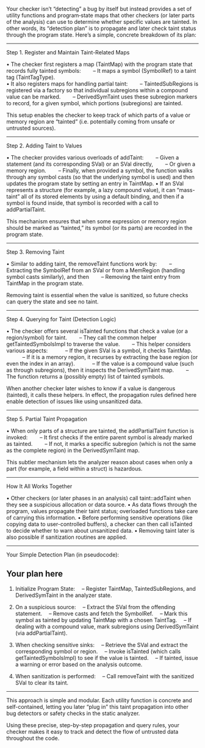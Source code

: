 Your checker isn’t “detecting” a bug by itself but instead provides a set of utility functions and program‐state maps that other checkers (or later parts of the analysis) can use to determine whether specific values are tainted. In other words, its “detection plan” is to propagate and later check taint status through the program state. Here’s a simple, concrete breakdown of its plan:

--------------------------------------------------
Step 1. Register and Maintain Taint-Related Maps

• The checker first registers a map (TaintMap) with the program state that records fully tainted symbols:
  – It maps a symbol (SymbolRef) to a taint tag (TaintTagType).  
• It also registers maps for handling partial taint:
  – TaintedSubRegions is registered via a factory so that individual subregions within a compound value can be marked.
  – DerivedSymTaint uses these subregion markers to record, for a given symbol, which portions (subregions) are tainted.
  
This setup enables the checker to keep track of which parts of a value or memory region are “tainted” (i.e. potentially coming from unsafe or untrusted sources).

--------------------------------------------------
Step 2. Adding Taint to Values

• The checker provides various overloads of addTaint:
  – Given a statement (and its corresponding SVal) or an SVal directly,
  – Or given a memory region.
  – Finally, when provided a symbol, the function walks through any symbol casts (so that the underlying symbol is used) and then updates the program state by setting an entry in TaintMap.
• If an SVal represents a structure (for example, a lazy compound value), it can “mass-taint” all of its stored elements by using a default binding, and then if a symbol is found inside, that symbol is recorded with a call to addPartialTaint.

This mechanism ensures that when some expression or memory region should be marked as “tainted,” its symbol (or its parts) are recorded in the program state.

--------------------------------------------------
Step 3. Removing Taint

• Similar to adding taint, the removeTaint functions work by:
  – Extracting the SymbolRef from an SVal or from a MemRegion (handling symbol casts similarly), and then
  – Removing the taint entry from TaintMap in the program state.
  
Removing taint is essential when the value is sanitized, so future checks can query the state and see no taint.

--------------------------------------------------
Step 4. Querying for Taint (Detection Logic)

• The checker offers several isTainted functions that check a value (or a region/symbol) for taint.
  – They call the common helper getTaintedSymbolsImpl to traverse the value.
  – This helper considers various aspects:
   – If the given SVal is a symbol, it checks TaintMap.
   – If it is a memory region, it recurses by extracting the base region (or even the index in an array).
   – If the value is a compound value (such as through subregions), then it inspects the DerivedSymTaint map.
  – The function returns a (possibly empty) list of tainted symbols.
  
When another checker later wishes to know if a value is dangerous (tainted), it calls these helpers. In effect, the propagation rules defined here enable detection of issues like using unsanitized data.

--------------------------------------------------
Step 5. Partial Taint Propagation

• When only parts of a structure are tainted, the addPartialTaint function is invoked:
  – It first checks if the entire parent symbol is already marked as tainted.
  – If not, it marks a specific subregion (which is not the same as the complete region) in the DerivedSymTaint map.
  
This subtler mechanism lets the analyzer reason about cases when only a part (for example, a field within a struct) is hazardous.

--------------------------------------------------
How It All Works Together

• Other checkers (or later phases in an analysis) call taint::addTaint when they see a suspicious allocation or data source.
• As data flows through the program, values propagate their taint status; overloaded functions take care of carrying this information.
• Before performing sensitive operations (like copying data to user-controlled buffers), a checker can then call isTainted to decide whether to warn about unsanitized data.
• Removing taint later is also possible if sanitization routines are applied.

--------------------------------------------------
Your Simple Detection Plan (in pseudocode):

Your plan here
--------------------------------------------------
1. Initialize Program State:
 – Register TaintMap, TaintedSubRegions, and DerivedSymTaint in the analyzer state.

2. On a suspicious source:
 – Extract the SVal from the offending statement.
 – Remove casts and fetch the SymbolRef.
 – Mark this symbol as tainted by updating TaintMap with a chosen TaintTag.
 – If dealing with a compound value, mark subregions using DerivedSymTaint (via addPartialTaint).

3. When checking sensitive sinks:
 – Retrieve the SVal and extract the corresponding symbol or region.
 – Invoke isTainted (which calls getTaintedSymbolsImpl) to see if the value is tainted.
 – If tainted, issue a warning or error based on the analysis outcome.

4. When sanitization is performed:
 – Call removeTaint with the sanitized SVal to clear its taint.

--------------------------------------------------
This approach is simple and modular. Each utility function is concrete and self-contained, letting you later “plug in” this taint propagation into other bug detectors or safety checks in the static analyzer.

Using these precise, step-by-step propagation and query rules, your checker makes it easy to track and detect the flow of untrusted data throughout the code.